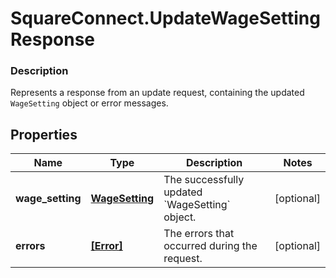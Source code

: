 # SquareConnect.UpdateWageSettingResponse

### Description

Represents a response from an update request, containing the updated `WageSetting` object or error messages.

## Properties
Name | Type | Description | Notes
------------ | ------------- | ------------- | -------------
**wage_setting** | [**WageSetting**](WageSetting.md) | The successfully updated &#x60;WageSetting&#x60; object. | [optional] 
**errors** | [**[Error]**](Error.md) | The errors that occurred during the request. | [optional] 


